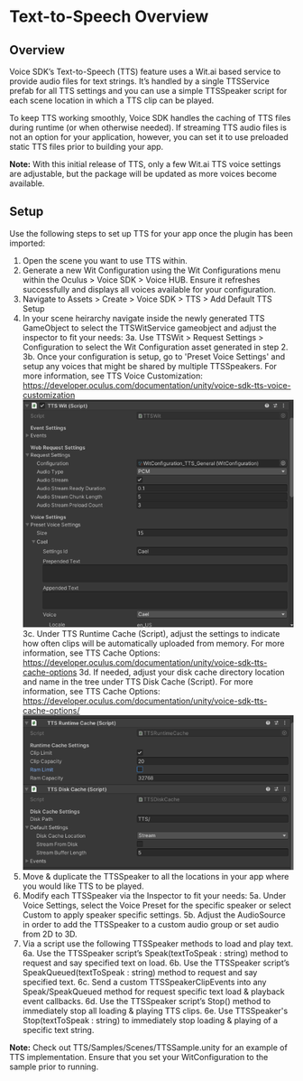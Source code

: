 # Text-to-Speech Overview


## Overview

Voice SDK’s Text-to-Speech (TTS) feature uses a Wit.ai based service to provide audio files for text strings. It’s handled by a single TTSService prefab for all TTS settings and you can use a simple TTSSpeaker script for each scene location in which a TTS clip can be played.

To keep TTS working smoothly, Voice SDK handles the caching of TTS files during runtime (or when otherwise needed). If streaming TTS audio files is not an option for your application, however, you can set it to use preloaded static TTS files prior to building your app.

<b>Note:</b> With this initial release of TTS, only a few Wit.ai TTS voice settings are adjustable, but the package will be updated as more voices become available.


## Setup

Use the following steps to set up TTS for your app once the plugin has been imported:
1. Open the scene you want to use TTS within.
2. Generate a new Wit Configuration using the Wit Configurations menu within the Oculus > Voice SDK > Voice HUB.  Ensure it refreshes successfully and displays all voices available for your configuration.
2. Navigate to Assets > Create > Voice SDK > TTS > Add Default TTS Setup
3. In your scene heirarchy navigate inside the newly generated TTS GameObject to select the TTSWitService gameobject and adjust the inspector to fit your needs:
    3a. Use TTSWit > Request Settings > Configuration to select the Wit Configuration asset generated in step 2.
    3b. Once your configuration is setup, go to 'Preset Voice Settings' and setup any voices that might be shared by multiple TTSSpeakers.
        For more information, see TTS Voice Customization: https://developer.oculus.com/documentation/unity/voice-sdk-tts-voice-customization
    ![image](Images/tts_service_settings.png)
    3c. Under TTS Runtime Cache (Script), adjust the settings to indicate how often clips will be automatically uploaded from memory.
        For more information, see TTS Cache Options: https://developer.oculus.com/documentation/unity/voice-sdk-tts-cache-options
    3d. If needed, adjust your disk cache directory location and name in the tree under TTS Disk Cache (Script).
        For more information, see TTS Cache Options: https://developer.oculus.com/documentation/unity/voice-sdk-tts-cache-options/
    ![image](Images/tts_service_cachesettings.png)
4. Move & duplicate the TTSSpeaker to all the locations in your app where you would like TTS to be played.
5. Modify each TTSSpeaker via the Inspector to fit your needs:
    5a. Under Voice Settings, select the Voice Preset for the specific speaker or select Custom to apply speaker specific settings.
    5b. Adjust the AudioSource in order to add the TTSSpeaker to a custom audio group or set audio from 2D to 3D.
6. Via a script use the following TTSSpeaker methods to load and play text.
    6a. Use the TTSSpeaker script’s Speak(textToSpeak : string) method to request and say specified text on load.
    6b. Use the TTSSpeaker script’s SpeakQueued(textToSpeak : string) method to request and say specified text.
    6c. Send a custom TTSSpeakerClipEvents into any Speak/SpeakQueued method for request specific text load & playback event callbacks.
    6d. Use the TTSSpeaker script’s Stop() method to immediately stop all loading & playing TTS clips.
    6e. Use TTSSpeaker's Stop(textToSpeak : string) to immediately stop loading & playing of a specific text string.

<b>Note:</b> Check out TTS/Samples/Scenes/TTSSample.unity for an example of TTS implementation. Ensure that you set your WitConfiguration to the sample prior to running.
